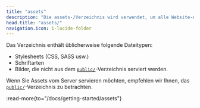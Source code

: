 ```yaml
---
title: "assets"
description: "Die assets-/Verzeichnis wird verwendet, um alle Website-Assets hinzuzufügen, die vom Build-Tool verarbeitet werden."
head.title: "assets/"
navigation.icon: i-lucide-folder
---
```


Das Verzeichnis enthält üblicherweise folgende Dateitypen:

- Stylesheets (CSS, SASS usw.)
- Schriftarten
- Bilder, die nicht aus dem [`public/`](/docs/guide/directory-structure/public)-Verzeichnis serviert werden.

Wenn Sie Assets vom Server servieren möchten, empfehlen wir Ihnen, das [`public/`](/docs/guide/directory-structure/public)-Verzeichnis zu betrachten.

:read-more{to="/docs/getting-started/assets"}